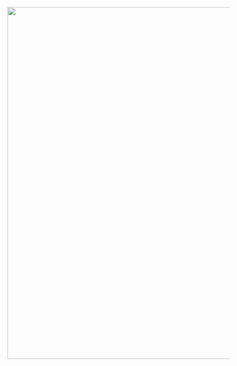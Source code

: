 <p align = "center">
  <img width ="800" src= https://github.com/FilipeCastro008/Praticando-git/blob/main/AreaCirculo%20-%20Beecrowd/Captura%20de%20tela%202022-06-21%20060743.png
